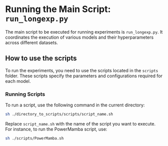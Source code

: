 # Running the Main Script: `run_longexp.py`

The main script to be executed for running experiments is `run_longexp.py`. It coordinates the execution of various models and their hyperparameters across different datasets.

## How to use the scripts

To run the experiments, you need to use the scripts located in the `scripts` folder. These scripts specify the parameters and configurations required for each model.

### Running Scripts

To run a script, use the following command in the current directory:

```bash
sh ./directory_to_scripts/scripts/script_name.sh
```

Replace `script_name.sh` with the name of the script you want to execute. For instance, to run the PowerMamba script, use:

```bash
sh ./scripts/PowerMamba.sh
```
